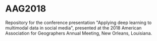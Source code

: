 # AAG2018
Repository for the conference presentation "Applying deep learning to multimodal data in social media", presented at the 2018 American Association for Geographers Annual Meeting, New Orleans, Louisiana.
